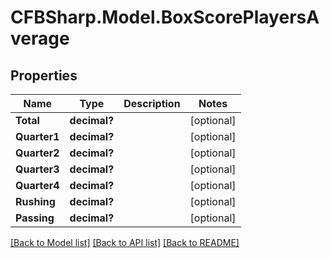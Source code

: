 # CFBSharp.Model.BoxScorePlayersAverage
## Properties

Name | Type | Description | Notes
------------ | ------------- | ------------- | -------------
**Total** | **decimal?** |  | [optional] 
**Quarter1** | **decimal?** |  | [optional] 
**Quarter2** | **decimal?** |  | [optional] 
**Quarter3** | **decimal?** |  | [optional] 
**Quarter4** | **decimal?** |  | [optional] 
**Rushing** | **decimal?** |  | [optional] 
**Passing** | **decimal?** |  | [optional] 

[[Back to Model list]](../README.md#documentation-for-models) [[Back to API list]](../README.md#documentation-for-api-endpoints) [[Back to README]](../README.md)

